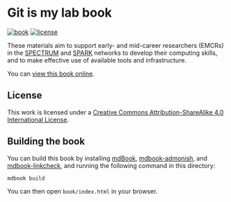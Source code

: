 # Git is my lab book

[![book](https://img.shields.io/badge/book-online-blue?logo=read-the-docs)][book]
[![license](https://img.shields.io/badge/License-CC%20BY--SA%204.0-lightgrey.svg)][license]

These materials aim to support
early- and mid-career researchers (EMCRs) in the
[SPECTRUM](https://www.spectrum.edu.au/) and [SPARK](https://www.spark.edu.au/) networks to develop their computing skills, and to make effective use of available tools and infrastructure.

You can [view this book online][book].

## License

This work is licensed under a [Creative Commons Attribution-ShareAlike 4.0 International License][license].

## Building the book

You can build this book by installing [mdBook](https://rust-lang.github.io/mdBook/), [mdbook-admonish](https://github.com/tommilligan/mdbook-admonish/), and [mdbook-linkcheck](https://github.com/Michael-F-Bryan/mdbook-linkcheck), and running the following command in this directory:

```shell
mdbook build
```

You can then open `book/index.html` in your browser.

[book]: https://robmoss.github.io/git-is-my-lab-book/
[license]: http://creativecommons.org/licenses/by-sa/4.0/
